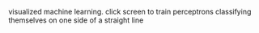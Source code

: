 visualized machine learning. click screen to train perceptrons classifying themselves on one side of a straight line